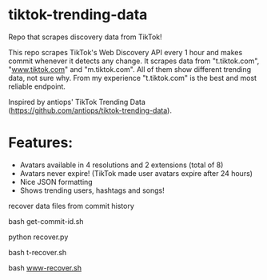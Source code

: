 # tiktok-trending-data
Repo that scrapes discovery data from TikTok!

This repo scrapes TikTok's Web Discovery API every 1 hour and makes commit whenever it detects any change.
It scrapes data from "t.tiktok.com", "www.tiktok.com" and "m.tiktok.com". All of them show different trending data, not sure why. From my experience "t.tiktok.com" is the best and most reliable endpoint.

Inspired by antiops' TikTok Trending Data (https://github.com/antiops/tiktok-trending-data).

# Features:

* Avatars available in 4 resolutions and 2 extensions (total of 8)
* Avatars never expire! (TikTok made user avatars expire after 24 hours)
* Nice JSON formatting
* Shows trending users, hashtags and songs!


recover data files from commit history


bash get-commit-id.sh

python recover.py

bash t-recover.sh

bash www-recover.sh

